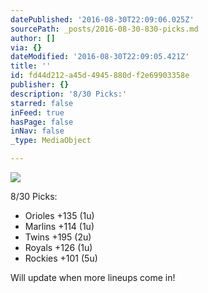 ```yaml
---
datePublished: '2016-08-30T22:09:06.025Z'
sourcePath: _posts/2016-08-30-830-picks.md
author: []
via: {}
dateModified: '2016-08-30T22:09:05.421Z'
title: ''
id: fd44d212-a45d-4945-880d-f2e69903358e
publisher: {}
description: '8/30 Picks:'
starred: false
inFeed: true
hasPage: false
inNav: false
_type: MediaObject

---
```

![](https://the-grid-user-content.s3-us-west-2.amazonaws.com/dc7f55c2-850b-4ed3-a3bd-72de9d052e51.jpg)

8/30 Picks:

* Orioles +135 (1u)
* Marlins +114 (1u)
* Twins +195 (2u)
* Royals +126 (1u)
* Rockies +101 (5u)

Will update when more lineups come in!